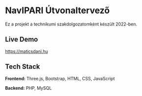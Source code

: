 # NavIPARI Útvonaltervező
Ez a projekt a technikumi szakdolgozatomként készült 2022-ben.

## Live Demo
https://maticsdani.hu

## Tech Stack

**Frontend:** Three.js, Bootstrap, HTML, CSS, JavaScript

**Backend:** PHP, MySQL

